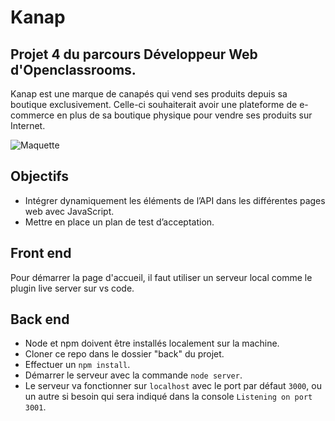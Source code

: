 # Kanap

## Projet 4 du parcours Développeur Web d'Openclassrooms.

Kanap est une marque de canapés qui vend ses produits depuis sa boutique exclusivement.
Celle-ci souhaiterait avoir une plateforme de e-commerce en plus de sa boutique physique pour
vendre ses produits sur Internet.

![Maquette](images/sample.jpg)

## Objectifs

- Intégrer dynamiquement les éléments de l’API dans les différentes pages web avec JavaScript.
- Mettre en place un plan de test d’acceptation.

## Front end

Pour démarrer la page d'accueil, il faut utiliser un serveur local comme le plugin live server sur vs code.

## Back end

- Node et npm doivent être installés localement sur la machine.
- Cloner ce repo dans le dossier "back" du projet.
- Effectuer un `npm install`.
- Démarrer le serveur avec la commande `node server`.
- Le serveur va fonctionner sur `localhost` avec le port par défaut `3000`, ou un autre si besoin qui sera indiqué dans la console `Listening on port 3001`.
